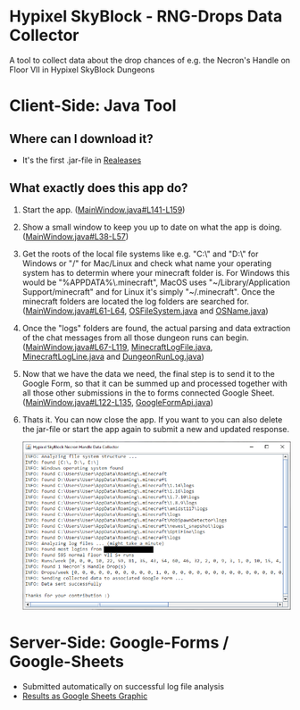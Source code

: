 # Hypixel SkyBlock - RNG-Drops Data Collector
A tool to collect data about the drop chances of e.g. the Necron's Handle on Floor VII in Hypixel SkyBlock Dungeons

# Client-Side: Java Tool
## Where can I download it?
- It's the first .jar-file in [Realeases](https://github.com/doej1367/HypixelSkyBlockRNGDropsDataCollector/releases)
## What exactly does this app do?
1. Start the app. ([MainWindow.java#L141-L159](https://github.com/doej1367/HypixelSkyBlockRNGDropsDataCollector/blob/47d975d4aec78f601807b9c33d9d5761edbf34e5/src/main/MainWindow.java#L141-L159))
2. Show a small window to keep you up to date on what the app is doing. ([MainWindow.java#L38-L57](https://github.com/doej1367/HypixelSkyBlockRNGDropsDataCollector/blob/47d975d4aec78f601807b9c33d9d5761edbf34e5/src/main/MainWindow.java#L38-L57))
3. Get the roots of the local file systems like e.g. "C:\\" and "D:\\" for Windows or "/" for Mac/Linux and check what name your operating system has to determin where your minecraft folder is. For Windows this would be "%APPDATA%\\.minecraft", MacOS uses "\~/Library/Application Support/minecraft" and for Linux it's simply "\~/.minecraft". Once the minecraft folders are located the log folders are searched for. ([MainWindow.java#L61-L64](https://github.com/doej1367/HypixelSkyBlockRNGDropsDataCollector/blob/47d975d4aec78f601807b9c33d9d5761edbf34e5/src/main/MainWindow.java#L61-L64), [OSFileSystem.java](https://github.com/doej1367/HypixelSkyBlockRNGDropsDataCollector/blob/47d975d4aec78f601807b9c33d9d5761edbf34e5/src/util/OSFileSystem.java) and [OSName.java](https://github.com/doej1367/HypixelSkyBlockRNGDropsDataCollector/blob/47d975d4aec78f601807b9c33d9d5761edbf34e5/src/util/OSName.java))
4. Once the "logs" folders are found, the actual parsing and data extraction of the chat messages from all those dungeon runs can begin. ([MainWindow.java#L67-L119](https://github.com/doej1367/HypixelSkyBlockRNGDropsDataCollector/blob/47d975d4aec78f601807b9c33d9d5761edbf34e5/src/main/MainWindow.java#L67-L119), [MinecraftLogFile.java](https://github.com/doej1367/HypixelSkyBlockRNGDropsDataCollector/blob/47d975d4aec78f601807b9c33d9d5761edbf34e5/src/util/MinecraftLogFile.java), [MinecraftLogLine.java](https://github.com/doej1367/HypixelSkyBlockRNGDropsDataCollector/blob/47d975d4aec78f601807b9c33d9d5761edbf34e5/src/util/MinecraftLogLine.java) and [DungeonRunLog.java](https://github.com/doej1367/HypixelSkyBlockRNGDropsDataCollector/blob/47d975d4aec78f601807b9c33d9d5761edbf34e5/src/util/DungeonRunLog.java))
5. Now that we have the data we need, the final step is to send it to the Google Form, so that it can be summed up and processed together with all those other submissions in the to forms connected Google Sheet. ([MainWindow.java#L122-L135](https://github.com/doej1367/HypixelSkyBlockRNGDropsDataCollector/blob/47d975d4aec78f601807b9c33d9d5761edbf34e5/src/main/MainWindow.java#L122-L135), [GoogleFormApi.java](https://github.com/doej1367/HypixelSkyBlockRNGDropsDataCollector/blob/47d975d4aec78f601807b9c33d9d5761edbf34e5/src/util/GoogleFormApi.java))
6. Thats it. You can now close the app. If you want to you can also delete the jar-file or start the app again to submit a new and updated response.


    ![icon](screenshots/screenshot01.png)

  

# Server-Side: Google-Forms / Google-Sheets
- Submitted automatically on successful log file analysis
- [Results as Google Sheets Graphic](https://docs.google.com/spreadsheets/d/e/2PACX-1vReIuER28dXhxg4nQA-9RasMRvrXXb14EZdMTEmccgl-ACaybZ1nYHQVauiW9S08nWOOawyQ48P4HU0/pubhtml)
